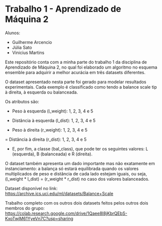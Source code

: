 # Trabalho 1 - Aprendizado de Máquina 2
Alunos:
- Guilherme Arcencio
- Júlia Sato
- Vinicius Martins

Este repositório conta com a minha parte do trabalho 1 da disciplina de Aprendizado de Máquina 2, no qual foi elaborado um algoritmo no esquema ensemble para adquirir a melhor acurácia em três datasets diferentes.

O dataset apresentado nesta parte foi gerado para modelar resultados experimentais. Cada exemplo é classificado como tendo a balance scale tip à direita, à esquerda ou balanceada.

Os atributos são:

- Peso à esquerda (l_weight): 1, 2, 3, 4 e 5

- Distância à esquerda (l_dist): 1, 2, 3, 4 e 5

- Peso à direita (r_weight): 1, 2, 3, 4 e 5

= Distância à direita (r_dist): 1, 2, 3, 4 e 5

- E, por fim, a classe (bal_class), que pode ter os seguintes valores: L (esquerda), B (balanceada) e R (direita).

O dataset também apresenta um dado importante mas não exatamente em instanciamento: a balança só estará equilibrada quando os valores multiplicados de peso e distância de cada lado estejam iguais, ou seja, (l_weight * l_dist) = (r_weight * r_dist) no caso dos valores balanceados.

Dataset disponível no link: https://archive.ics.uci.edu/ml/datasets/Balance+Scale

Trabalho completo com os outros dois datasets feitos pelos outros dois membros do grupo: https://colab.research.google.com/drive/1Qaee8I8jKbrQEbS-KxoTwjM61YyeVn7C?usp=sharing

